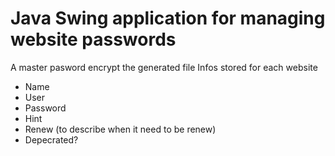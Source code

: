 # Java Swing application for managing website passwords
A master pasword encrypt the generated file
Infos stored for each website
- Name
- User
- Password
- Hint
- Renew (to describe when it need to be renew)
- Depecrated?
